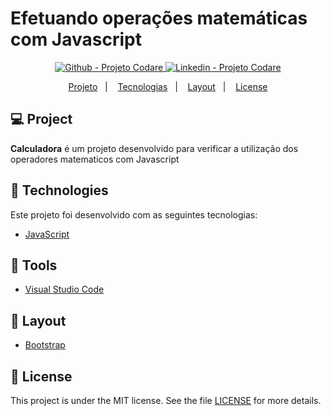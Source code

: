 # Efetuando operações matemáticas com Javascript

<p align="center">

  <a href="https://github.com/projetocodare/" target="_blank" >
    <img alt="Github - Projeto Codare" src="https://img.shields.io/badge/Github--%23F8952D?style=social&logo=github">
  </a>
  <a href="https://www.linkedin.com/in/projetocodare/" target="_blank" >
    <img alt="Linkedin - Projeto Codare" src="https://img.shields.io/badge/Linkedin--%23F8952D?style=social&logo=linkedin">
  </a>
</p>

<p align="center">
 <a href="#-projeto">Projeto</a>&nbsp;&nbsp;&nbsp;|&nbsp;&nbsp;&nbsp;
  <a href="#rocket-tecnologias">Tecnologias</a>&nbsp;&nbsp;&nbsp;|&nbsp;&nbsp;&nbsp;
  <a href="#-layout">Layout</a>&nbsp;&nbsp;&nbsp;|&nbsp;&nbsp;&nbsp;
  <a href="#memo-license">License</a>
</p>

## 💻 Project
**Calculadora** é um projeto desenvolvido para verificar a utilização dos operadores matematicos com Javascript

## :rocket: Technologies
Este projeto foi desenvolvido com as seguintes tecnologias:

- [JavaScript](https://github.com/JavaScript)

## :hammer: Tools
- [Visual Studio Code](https://code.visualstudio.com)

## 🔖 Layout
- [Bootstrap](https://getbootstrap.com/)

## :memo: License
This project is under the MIT license. See the file [LICENSE](LICENSE) for more details.


